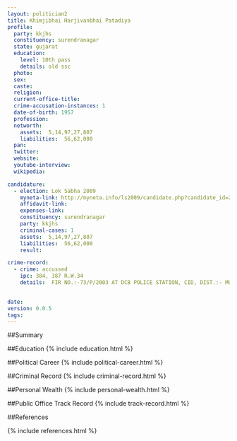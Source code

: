 ```yaml
---
layout: politician2
title: Khimjibhai Harjivanbhai Patadiya
profile: 
  party: kkjhs
  constituency: surendranagar
  state: gujarat
  education: 
    level: 10th pass
    details: old ssc
  photo: 
  sex: 
  caste: 
  religion: 
  current-office-title: 
  crime-accusation-instances: 1
  date-of-birth: 1957
  profession: 
  networth: 
    assets:  5,14,97,27,807
    liabilities:  56,62,000
  pan: 
  twitter: 
  website: 
  youtube-interview: 
  wikipedia: 

candidature: 
  - election: Lok Sabha 2009
    myneta-link: http://myneta.info/ls2009/candidate.php?candidate_id=2548
    affidavit-link: 
    expenses-link: 
    constituency: surendranagar 
    party: kkjhs
    criminal-cases: 1
    assets:  5,14,97,27,807
    liabilities:  56,62,000
    result:  

crime-record: 
  - crime: accussed
    ipc: 384, 387 R.W.34
    details:  FIR NO.:-73/P/2003 AT DCB POLICE STATION, CID, DIST.:- MUMBAI. 37TH ADD CMM COURT, ESPLANADE, MUMBAI COURT. CR NO.:- 227/2000 DATED 31/05/2000. CRIMINAL APPLICATION NO.:- 1126 OF 2009 IS PENDING BEFORE HIGH COURT BOMBAY.
    

date: 
version: 0.0.5
tags: 
---
```

##Summary


##Education
{% include education.html %}


##Political Career
{% include political-career.html %}


##Criminal Record
{% include criminal-record.html %}


##Personal Wealth
{% include personal-wealth.html %}


##Public Office Track Record
{% include track-record.html %}


##References


{% include references.html %}